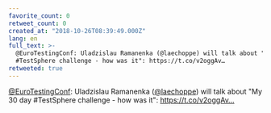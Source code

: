 ```yaml
---
favorite_count: 0
retweet_count: 0
created_at: "2018-10-26T08:39:49.000Z"
lang: en
full_text: >-
  @EuroTestingConf: Uladzislau Ramanenka (@laechoppe) will talk about "My 30 day
  #TestSphere challenge - how was it": https://t.co/v2oggAv…
retweeted: true
---
```


[@EuroTestingConf](https://twitter.com/EuroTestingConf): Uladzislau Ramanenka
([@laechoppe](https://twitter.com/laechoppe)) will talk about "My 30 day
#TestSphere challenge - how was it": https://t.co/v2oggAv…

